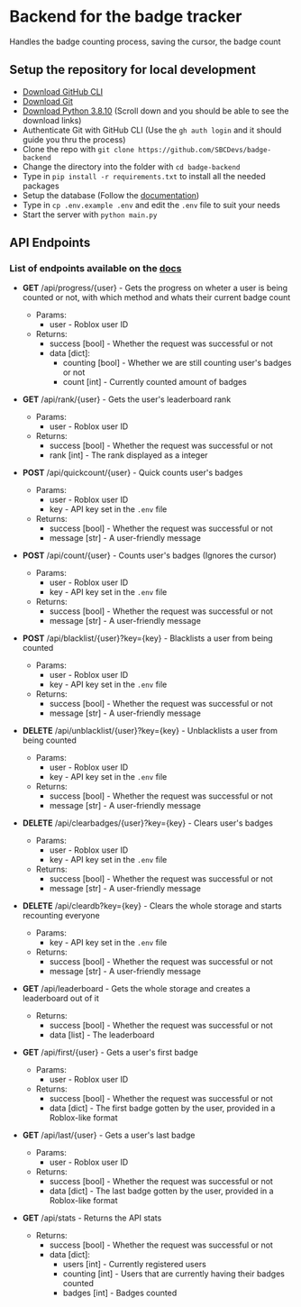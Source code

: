 # Backend for the badge tracker

Handles the badge counting process, saving the cursor, the badge count

## Setup the repository for local development

* [Download GitHub CLI](https://cli.github.com/)
* [Download Git](https://git-scm.com/downloads)
* [Download Python 3.8.10](https://www.python.org/downloads/release/python-3810/) (Scroll down and you should be able to see the download links)
* Authenticate Git with GitHub CLI (Use the `gh auth login` and it should guide you thru the process)
* Clone the repo with `git clone https://github.com/SBCDevs/badge-backend`
* Change the directory into the folder with `cd badge-backend`
* Type in `pip install -r requirements.txt` to install all the needed packages
* Setup the database (Follow the [documentation](docs/database.md))
* Type in `cp .env.example .env` and edit the `.env` file to suit your needs
* Start the server with `python main.py`

## API Endpoints 
### List of endpoints available on the [docs](https://sbc.gacek.wtf/docs)

* **GET** /api/progress/{user} - Gets the progress on wheter a user is being counted or not, with which method and whats their current badge count
	* Params:
		* user - Roblox user ID
	* Returns:
		* success [bool] - Whether the request was successful or not
		* data [dict]:
			* counting [bool] - Whether we are still counting user's badges or not
			* count [int] - Currently counted amount of badges

* **GET** /api/rank/{user} - Gets the user's leaderboard rank
	*  Params:
		* user - Roblox user ID
	* Returns:
		* success [bool] - Whether the request was successful or not
		* rank [int] - The rank displayed as a integer

* **POST** /api/quickcount/{user} - Quick counts user's badges
	*  Params:
		* user - Roblox user ID
		* key - API key set in the `.env` file
	* Returns:
		* success [bool] - Whether the request was successful or not
		* message [str] - A user-friendly message

* **POST** /api/count/{user} - Counts user's badges (Ignores the cursor)
	*  Params:
		* user - Roblox user ID
		* key - API key set in the `.env` file
	* Returns:
		* success [bool] - Whether the request was successful or not
		* message [str] - A user-friendly message

* **POST** /api/blacklist/{user}?key={key} - Blacklists a user from being counted
	* Params:
		* user - Roblox user ID
		* key - API key set in the `.env` file
	* Returns:
		* success [bool] - Whether the request was successful or not
		* message [str] - A user-friendly message

* **DELETE** /api/unblacklist/{user}?key={key} - Unblacklists a user from being counted
	* Params:
		* user - Roblox user ID
		* key - API key set in the `.env` file
	* Returns:
		* success [bool] - Whether the request was successful or not
		* message [str] - A user-friendly message

* **DELETE** /api/clearbadges/{user}?key={key} - Clears user's badges
	* Params:
		* user - Roblox user ID
		* key - API key set in the `.env` file
	* Returns:
		* success [bool] - Whether the request was successful or not
		* message [str] - A user-friendly message

* **DELETE** /api/cleardb?key={key} - Clears the whole storage and starts recounting everyone
	* Params:
		* key - API key set in the `.env` file
	* Returns:
		* success [bool] - Whether the request was successful or not
		* message [str] - A user-friendly message

* **GET** /api/leaderboard - Gets the whole storage and creates a leaderboard out of it
	* Returns:
		* success [bool] - Whether the request was successful or not
		* data [list] - The leaderboard

* **GET** /api/first/{user} - Gets a user's first badge
	* Params:
		* user - Roblox user ID
	* Returns:
		* success [bool] - Whether the request was successful or not
		* data [dict] - The first badge gotten by the user, provided in a Roblox-like format

* **GET** /api/last/{user} - Gets a user's last badge
	* Params:
		* user - Roblox user ID
	* Returns:
		* success [bool] - Whether the request was successful or not
		* data [dict] - The last badge gotten by the user, provided in a Roblox-like format

* **GET** /api/stats - Returns the API stats
	* Returns:
		* success [bool] - Whether the request was successful or not
		* data [dict]:
			* users [int] - Currently registered users
			* counting [int] - Users that are currently having their badges counted
			* badges [int] - Badges counted
